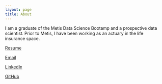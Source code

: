 ```yaml
---
layout: page
title: About
---
```


I am a graduate of the Metis Data Science Bootamp and a prospective data scientist. Prior to Metis, I have been working as an actuary in the life insurance space.



[Resume](https://drive.google.com/file/d/1SzwcH_vVlvaDO2Vi3eyA2XDWX9n15Fx2/view?usp=sharing)

[Email](prathap.rajaraman@gmail.com)

[LinkedIn](https://www.linkedin.com/in/prathaprajaraman/)

[GitHub](https://github.com/prathapr91)


